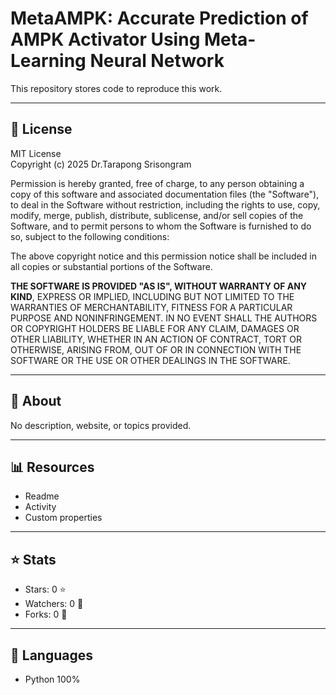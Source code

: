 # MetaAMPK: Accurate Prediction of AMPK Activator Using Meta-Learning Neural Network

This repository stores code to reproduce this work.

---

## 🧾 License

MIT License  
Copyright (c) 2025 Dr.Tarapong Srisongram

Permission is hereby granted, free of charge, to any person obtaining a copy of this software and associated documentation files (the "Software"), to deal in the Software without restriction, including the rights to use, copy, modify, merge, publish, distribute, sublicense, and/or sell copies of the Software, and to permit persons to whom the Software is furnished to do so, subject to the following conditions:

The above copyright notice and this permission notice shall be included in all copies or substantial portions of the Software.

**THE SOFTWARE IS PROVIDED "AS IS", WITHOUT WARRANTY OF ANY KIND**, EXPRESS OR IMPLIED, INCLUDING BUT NOT LIMITED TO THE WARRANTIES OF MERCHANTABILITY, FITNESS FOR A PARTICULAR PURPOSE AND NONINFRINGEMENT. IN NO EVENT SHALL THE AUTHORS OR COPYRIGHT HOLDERS BE LIABLE FOR ANY CLAIM, DAMAGES OR OTHER LIABILITY, WHETHER IN AN ACTION OF CONTRACT, TORT OR OTHERWISE, ARISING FROM, OUT OF OR IN CONNECTION WITH THE SOFTWARE OR THE USE OR OTHER DEALINGS IN THE SOFTWARE.

---

## 📁 About

No description, website, or topics provided.

---

## 📊 Resources

- Readme
- Activity
- Custom properties

---

## ⭐ Stats

- Stars: 0 ⭐  
- Watchers: 0 👀  
- Forks: 0 🍴

---

## 🚀 Languages

- Python 100%
